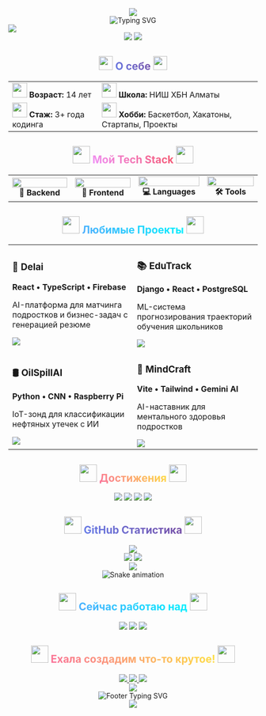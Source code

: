 <div align="center">
  <img src="https://capsule-render.vercel.app/api?type=waving&height=200&color=0:667eea,50:764ba2,100:f093fb&text=Привет,%20я%20Даниял!&fontColor=FFFFFF&fontSize=50&fontAlignY=35&animation=twinkling&stroke=FFFFFF&strokeWidth=2"/>
</div>


<div align="center">
  <img src="https://readme-typing-svg.herokuapp.com?font=Fira+Code&size=28&duration=3000&pause=1000&color=667EEA&center=true&vCenter=true&multiline=true&width=800&height=100&lines=14-летний+Full-Stack+Разработчик;+Баскетболист+🏀;" alt="Typing SVG" />
</div>


<img src="https://capsule-render.vercel.app/api?type=rect&height=1&color=gradient&customColorList=6"/>


<div align="center">
  <img src="https://komarev.com/ghpvc/?username=Danchouvzv&style=for-the-badge&color=blueviolet&label=PROFILE+VIEWS"/>
  <img src="https://img.shields.io/github/followers/Danchouvzv?style=for-the-badge&color=blue&labelColor=1a1a1a"/>
</div>


<h2 align="center">
  <img src="https://media.giphy.com/media/hvRJCLFzcasrR4ia7z/giphy.gif" width="28">
  <span style="background: linear-gradient(45deg, #667eea, #764ba2); -webkit-background-clip: text; -webkit-text-fill-color: transparent;">О себе</span>
  <img src="https://media.giphy.com/media/hvRJCLFzcasrR4ia7z/giphy.gif" width="28">
</h2>

<div align="center">
  <table>
    <tr>
      <td>
        <img src="https://media.giphy.com/media/WUlplcMpOCEmTGBtBW/giphy.gif" width="30"> 
        <b>Возраст:</b> 14 лет 
      </td>
      <td>
        <img src="https://media.giphy.com/media/fYSnHlufseco8Fh93Z/giphy.gif" width="30"> 
        <b>Школа:</b> НИШ ХБН Алматы
      </td>
    </tr>
    <tr>
      <td>
        <img src="https://media.giphy.com/media/LnQjpWaON8nhr21vNW/giphy.gif" width="30"> 
        <b>Стаж:</b> 3+ года кодинга
      </td>
      <td>
        <img src="https://media.giphy.com/media/IdyAQJVN2kVPNUrojM/giphy.gif" width="30"> 
        <b>Хобби:</b> Баскетбол, Хакатоны, Стартапы, Проекты
      </td>
    </tr>
  </table>
</div>


<h2 align="center">
  <img src="https://media.giphy.com/media/iY8CRBdQXODJSCERIr/giphy.gif" width="35">
  <span style="background: linear-gradient(45deg, #f093fb, #f5576c); -webkit-background-clip: text; -webkit-text-fill-color: transparent;">Мой Tech Stack</span>
  <img src="https://media.giphy.com/media/iY8CRBdQXODJSCERIr/giphy.gif" width="35">
</h2>

<div align="center">
  <table>
    <tr>
      <td align="center" width="200">
        <img src="https://skillicons.dev/icons?i=python,django,flask,fastapi" width="100%"/>
        <br><b>🚀 Backend</b>
      </td>
      <td align="center" width="200">
        <img src="https://skillicons.dev/icons?i=react,nextjs,tailwind,vite" width="100%"/>
        <br><b>🎨 Frontend</b>
      </td>
      <td align="center" width="200">
        <img src="https://skillicons.dev/icons?i=cpp,python,typescript,java" width="100%"/>
        <br><b>💻 Languages</b>
      </td>
      <td align="center" width="200">
        <img src="https://skillicons.dev/icons?i=postgresql,firebase,docker,git" width="100%"/>
        <br><b>🛠️ Tools</b>
      </td>
    </tr>
  </table>
</div>


<h2 align="center">
  <img src="https://media.giphy.com/media/QssGEmpkyEOhBCb7e1/giphy.gif" width="35">
  <span style="background: linear-gradient(45deg, #4facfe, #00f2fe); -webkit-background-clip: text; -webkit-text-fill-color: transparent;">Любимые Проекты</span>
  <img src="https://media.giphy.com/media/QssGEmpkyEOhBCb7e1/giphy.gif" width="35">
</h2>

<div align="center">
  <table>
    <tr>
      <td width="50%">
        <h3>🤖 Delai</h3>
        <p><b>React • TypeScript • Firebase</b></p>
        <p>AI-платформа для матчинга подростков и бизнес-задач с генерацией резюме</p>
        <img src="https://img.shields.io/badge/Status-🚀%20Live-success?style=for-the-badge"/>
      </td>
      <td width="50%">
        <h3>📚 EduTrack</h3>
        <p><b>Django • React • PostgreSQL</b></p>
        <p>ML-система прогнозирования траекторий обучения школьников</p>
        <img src="https://img.shields.io/badge/Status-🔥%20Active-orange?style=for-the-badge"/>
      </td>
    </tr>
    <tr>
      <td width="50%">
        <h3>🛢️ OilSpillAI</h3>
        <p><b>Python • CNN • Raspberry Pi</b></p>
        <p>IoT-зонд для классификации нефтяных утечек с ИИ</p>
        <img src="https://img.shields.io/badge/Status-🏆%20Award-gold?style=for-the-badge"/>
      </td>
      <td width="50%">
        <h3>🧠 MindCraft</h3>
        <p><b>Vite • Tailwind • Gemini AI</b></p>
        <p>AI-наставник для ментального здоровья подростков</p>
        <img src="https://img.shields.io/badge/Status-💡%20Beta-blue?style=for-the-badge"/>
      </td>
    </tr>
  </table>
</div>


<h2 align="center">
  <img src="https://media.giphy.com/media/W5eoZHPpUx9sapR0eu/giphy.gif" width="35">
  <span style="background: linear-gradient(45deg, #fa709a, #fee140); -webkit-background-clip: text; -webkit-text-fill-color: transparent;">Достижения</span>
  <img src="https://media.giphy.com/media/W5eoZHPpUx9sapR0eu/giphy.gif" width="35">
</h2>

<div align="center">
  <img src="https://img.shields.io/badge/🏆%20FTC%20Robotics-Engineer-FFD700?style=for-the-badge&logo=robot&logoColor=white"/>
  <img src="https://img.shields.io/badge/🥇%20Hackathon-Winner-FF6B6B?style=for-the-badge&logo=trophy&logoColor=white"/>
  <img src="https://img.shields.io/badge/💰%20Startup-Investor-4ECDC4?style=for-the-badge&logo=money&logoColor=white"/>
  <img src="https://img.shields.io/badge/🌐%20Web%20Club-Leader%2090+-45B7D1?style=for-the-badge&logo=users&logoColor=white"/>
</div>


<h2 align="center">
  <img src="https://media.giphy.com/media/iY8CRBdQXODJSCERIr/giphy.gif" width="35">
  <span style="background: linear-gradient(45deg, #667eea, #764ba2); -webkit-background-clip: text; -webkit-text-fill-color: transparent;">GitHub Статистика</span>
  <img src="https://media.giphy.com/media/iY8CRBdQXODJSCERIr/giphy.gif" width="35">
</h2>

<div align="center">
  <img src="https://github-readme-streak-stats.herokuapp.com?user=Danchouvzv&theme=radical&hide_border=true&stroke=0000&background=0D1117&ring=667eea&fire=f093fb&currStreakLabel=667eea"/>
</div>

<div align="center">
  <img src="https://github-readme-stats.vercel.app/api?username=Danchouvzv&show_icons=true&theme=radical&hide_border=true&bg_color=0D1117&title_color=667eea&icon_color=f093fb&text_color=ffffff&count_private=true"/>
  <img src="https://github-readme-stats.vercel.app/api/top-langs/?username=Danchouvzv&layout=compact&theme=radical&hide_border=true&bg_color=0D1117&title_color=667eea&text_color=ffffff"/>
</div>

<div align="center">
  <img src="https://github-readme-activity-graph.vercel.app/graph?username=Danchouvzv&theme=react-dark&bg_color=0D1117&color=667eea&line=f093fb&point=ffffff&area=true&hide_border=true"/>
</div>


<div align="center">
  <img src="https://github.com/Danchouvzv/Danchouvzv/blob/output/github-contribution-grid-snake.svg" alt="Snake animation" />
</div>


<h2 align="center">
  <img src="https://media.giphy.com/media/VgCDAzcKvsR6OM0uWg/giphy.gif" width="35">
  <span style="background: linear-gradient(45deg, #4facfe, #00f2fe); -webkit-background-clip: text; -webkit-text-fill-color: transparent;">Сейчас работаю над</span>
  <img src="https://media.giphy.com/media/VgCDAzcKvsR6OM0uWg/giphy.gif" width="35">
</h2>

<div align="center">
  <img src="https://img.shields.io/badge/🚢%20SaaS%20MVP-Next.js%20+%20Django-667eea?style=for-the-badge&logo=rocket&logoColor=white"/>
  <img src="https://img.shields.io/badge/🌐%20Open%20Source-AI%20EdTech-f093fb?style=for-the-badge&logo=github&logoColor=white"/>
  <img src="https://img.shields.io/badge/🤖%20ML%20Research-Computer%20Vision-4facfe?style=for-the-badge&logo=tensorflow&logoColor=white"/>
</div>


<h2 align="center">
  <img src="https://media.giphy.com/media/LnQjpWaON8nhr21vNW/giphy.gif" width="35">
  <span style="background: linear-gradient(45deg, #fa709a, #fee140); -webkit-background-clip: text; -webkit-text-fill-color: transparent;">Ехала создадим что-то крутое!</span>
  <img src="https://media.giphy.com/media/LnQjpWaON8nhr21vNW/giphy.gif" width="35">
</h2>

<div align="center">
  <a href="mailto:talatovdaniyal@gmail.com">
    <img src="https://img.shields.io/badge/Gmail-D14836?style=for-the-badge&logo=gmail&logoColor=white&labelColor=D14836"/>
  </a>
  <a href="https://t.me/danchouvzv">
    <img src="https://img.shields.io/badge/Telegram-2CA5E0?style=for-the-badge&logo=telegram&logoColor=white&labelColor=2CA5E0"/>
  </a>
  <a href="https://linkedin.com/in/danchouvzv">
    <img src="https://img.shields.io/badge/LinkedIn-0077B5?style=for-the-badge&logo=linkedin&logoColor=white&labelColor=0077B5"/>
  </a>
</div>


<div align="center">
  <img src="https://capsule-render.vercel.app/api?type=waving&height=120&color=0:667eea,50:764ba2,100:f093fb&section=footer&animation=twinkling"/>
</div>

<div align="center">
  <img src="https://readme-typing-svg.herokuapp.com?font=Fira+Code&size=18&duration=4000&pause=1000&color=667EEA&center=true&vCenter=true&width=600&lines=Спасибо+за+посещение+моего+профиля!;Давайте+создадим+будущее+вместе+🚀;Код+–+это+поэзия+в+движении+💻" alt="Footer Typing SVG" />
</div>

<div align="center">
  <img src="https://img.shields.io/badge/Made%20with-❤️%20and%20lots%20of%20☕-667eea?style=for-the-badge&logo=coffee&logoColor=white"/>
</div>


